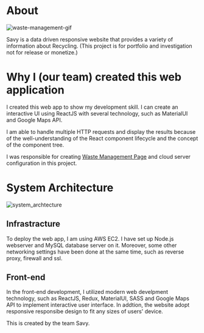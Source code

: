 # About
<!-- ![top_logo](https://tomo-portfolio.s3-us-west-2.amazonaws.com/savy_logo_bg.png) -->
![waste-management-gif](front-end/public/savy_demo1.gif)

Savy is a data driven responsive website that provides a variety of information about Recycling.
(This project is for portfolio and investigation not for release or monetize.)

# Why I (our team) created this web application
I created this web app to show my development skill.
I can create an interactive UI using ReactJS with several technology, such as MaterialUI and Google Maps API.

I am able to handle multiple HTTP requests and display the results because of the well-understanding of the React component lifecycle and the concept of the component tree.

I was responsible for creating [Waste Management Page](https://www.savy-app.ca/waste-management) and cloud server configuration in this project.
<!-- ![savy_ui](https://tomo-portfolio.s3-us-west-2.amazonaws.com/savy.png) -->

# System Architecture
![system_archtecture](https://tomo-portfolio.s3-us-west-2.amazonaws.com/savy-sa.png)

## Infrastracture
To deploy the web app, I am using AWS EC2. I have set up Node.js webserver and MySQL database server on it. Moreover, some other networking settings have been done at the same time, such as reverse proxy, firewall and ssl.

## Front-end
In the front-end development, I utilized modern web develpment technology, such as ReactJS, Redux, MaterialUI, SASS and Google Maps API to implement interactive user interface. In addtion, the website adopt responsive responsibe design to fit any sizes of users' device.

This is created by the team Savy.
